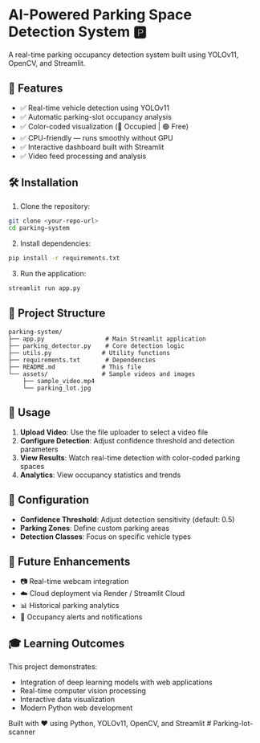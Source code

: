 # AI-Powered Parking Space Detection System 🅿️

A real-time parking occupancy detection system built using YOLOv11, OpenCV, and Streamlit.

## 🚀 Features

- ✅ Real-time vehicle detection using YOLOv11
- ✅ Automatic parking-slot occupancy analysis  
- ✅ Color-coded visualization (🔵 Occupied | 🟢 Free)
- ✅ CPU-friendly — runs smoothly without GPU
- ✅ Interactive dashboard built with Streamlit
- ✅ Video feed processing and analysis

## 🛠️ Installation

1. Clone the repository:
```bash
git clone <your-repo-url>
cd parking-system
```

2. Install dependencies:
```bash
pip install -r requirements.txt
```

3. Run the application:
```bash
streamlit run app.py
```

## 📁 Project Structure

```
parking-system/
├── app.py                 # Main Streamlit application
├── parking_detector.py    # Core detection logic
├── utils.py              # Utility functions
├── requirements.txt       # Dependencies
├── README.md             # This file
└── assets/               # Sample videos and images
    ├── sample_video.mp4
    └── parking_lot.jpg
```

## 🎯 Usage

1. **Upload Video**: Use the file uploader to select a video file
2. **Configure Detection**: Adjust confidence threshold and detection parameters
3. **View Results**: Watch real-time detection with color-coded parking spaces
4. **Analytics**: View occupancy statistics and trends

## 🔧 Configuration

- **Confidence Threshold**: Adjust detection sensitivity (default: 0.5)
- **Parking Zones**: Define custom parking areas
- **Detection Classes**: Focus on specific vehicle types

## 🚀 Future Enhancements

- 📷 Real-time webcam integration
- ☁️ Cloud deployment via Render / Streamlit Cloud  
- 📊 Historical parking analytics
- 🔔 Occupancy alerts and notifications

## 🎓 Learning Outcomes

This project demonstrates:
- Integration of deep learning models with web applications
- Real-time computer vision processing
- Interactive data visualization
- Modern Python web development

Built with ❤️ using Python, YOLOv11, OpenCV, and Streamlit
#   P a r k i n g - l o t - s c a n n e r  
 